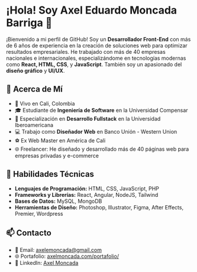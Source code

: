 # ¡Hola! Soy Axel Eduardo Moncada Barriga 👋

¡Bienvenido a mi perfil de GitHub! Soy un **Desarrollador Front-End** con más de 6 años de experiencia en la creación de soluciones web para optimizar resultados empresariales. He trabajado con más de 40 empresas nacionales e internacionales, especializándome en tecnologías modernas como **React, HTML, CSS**, y **JavaScript**. También soy un apasionado del **diseño gráfico** y **UI/UX**.

## 🌟 Acerca de Mí

- 📍 Vivo en Cali, Colombia
- 🎓 Estudiante de **Ingeniería de Software** en la Universidad Compensar
- 🏫 Especialización en **Desarrollo Fullstack** en la Universidad Iberoamericana
- 💻 Trabajo como **Diseñador Web** en Banco Unión - Western Union
- ⚽ Ex Web Master en América de Cali
- 🌐 Freelancer: He diseñado y desarrollado más de 40 páginas web para empresas privadas y e-commerce

## 🚀 Habilidades Técnicas

- **Lenguajes de Programación:** HTML, CSS, JavaScript, PHP
- **Frameworks y Librerías:** React, Angular, NodeJS, Tailwind
- **Bases de Datos:** MySQL, MongoDB
- **Herramientas de Diseño:** Photoshop, Illustrator, Figma, After Effects, Premier, Wordpress

## 📫 Contacto

- 📧 Email: [axelemoncada@gmail.com](mailto:axelemoncada@gmail.com)
- 🌐 Portafolio: [axelmoncada.com/portafolio/](https://axelmoncada.com/portafolio/)
- 💼 LinkedIn: [Axel Moncada](https://www.linkedin.com/in/axelmoncada/)


